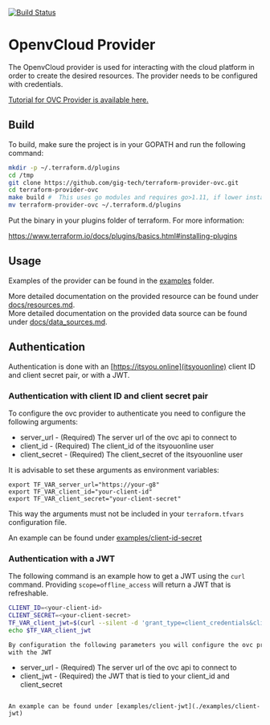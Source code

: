 [![Build Status](https://travis-ci.org/gig-tech/terraform-provider-ovc.svg?branch=master)](https://travis-ci.org/gig-tech/terraform-provider-ovc)

# OpenvCloud Provider

The OpenvCloud provider is used for interacting with the cloud platform in order to create the desired resources. The provider needs to be configured with credentials.

[Tutorial for OVC Provider is available here.](https://gig.tech/howtos/automated-deployment-with-terraform)

## Build

To build, make sure the project is in your GOPATH and run the following command:


```sh
mkdir -p ~/.terraform.d/plugins
cd /tmp
git clone https://github.com/gig-tech/terraform-provider-ovc.git
cd terraform-provider-ovc
make build #  This uses go modules and requires go>1.11, if lower install the repo into $GOPATH and run go build
mv terraform-provider-ovc ~/.terraform.d/plugins
```

Put the binary in your plugins folder of terraform. For more information:

https://www.terraform.io/docs/plugins/basics.html#installing-plugins

## Usage

Examples of the provider can be found in the [examples](./examples) folder.

More detailed documentation on the provided resource can be found under [docs/resources.md](./docs/resources.md).  
More detailed documentation on the provided data source can be found under [docs/data_sources.md](./docs/data_sources.md).

## Authentication

Authentication is done with an [https://itsyou.online](itsyouonline) client ID and client secret pair, or with a JWT.

### Authentication with client ID and client secret pair

To configure the ovc provider to authenticate you need to configure the following
arguments:

* server_url - (Required) The server url of the ovc api to connect to
* client_id - (Required) The client_id of the itsyouonline user
* client_secret - (Required) The client_secret of the itsyouonline user

It is advisable to set these arguments as environment variables:

```
export TF_VAR_server_url="https://your-g8"
export TF_VAR_client_id="your-client-id"
export TF_VAR_client_secret="your-client-secret"
```
This way the arguments must not be included in your `terraform.tfvars` configuration file.

An example can be found under [examples/client-id-secret](./examples/client-id-secret)

### Authentication with a JWT

The following command is an example how to get a JWT using the `curl` command.
Providing `scope=offline_access` will return a JWT that is refreshable.

```sh
CLIENT_ID=<your-client-id>
CLIENT_SECRET=<your-client-secret>
TF_VAR_client_jwt=$(curl --silent -d 'grant_type=client_credentials&client_id='"$CLIENT_ID"'&client_secret='"$CLIENT_SECRET"'&response_type=id_token&scope=offline_access' https://itsyou.online/v0/oauth/access_token)
echo $TF_VAR_client_jwt

By configuration the following parameters you will configure the ovc provider to authenticate
with the JWT
```
* server_url - (Required) The server url of the ovc api to connect to
* client_jwt - (Required) the JWT that is tied to your client_id and client_secret
```

An example can be found under [examples/client-jwt](./examples/client-jwt)
